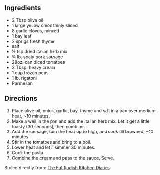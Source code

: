 ---
---

## Ingredients

- 2 Tbsp olive oil
- 1 large yellow onion thinly sliced
- 8 garlic cloves, minced
- 1 bay leaf
- 2 sprigs fresh thyme
- salt
- &frac12; tsp dried italian herb mix
- &frac34; lb. spciy pork sausage
- 28oz. can diced tomatoes
- 3 Tbsp. heavy cream
- 1 cup frozen peas
- 1 lb. rigatoni
- Parmesan

## Directions

1. Place olive oil, onion, garlic, bay, thyme and salt in a pan over medium heat, ~10 minutes.
2. Make a well in the pan and add the italian herb mix. Let it get a little toasty (30 seconds), then combine.
3. Add the sausage, turn the heat up to high, and cook till browned, ~10 minutes.
4. Stir in the tomatoes and bring to a boil.
5. Lower heat and let it simmer 30 minutes.
6. Cook the pasta.
7. Combine the cream and peas to the sauce. Serve.

Stolen directly from: [The Fat Radish Kitchen Diaries](http://www.amazon.com/The-Fat-Radish-Kitchen-Diaries/dp/0847843343?tag=food52-20)